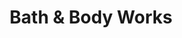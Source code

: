---
title: "Bath & Body Works"
url: /daytona-beach/bath-und-body-works-international-speedway-boulevard/
shop: Kosmetik
---